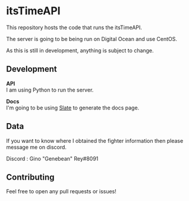 # itsTimeAPI
This repository hosts the code that runs the itsTimeAPI.

The server is going to be being run on Digital Ocean and use CentOS.

As this is still in development, anything is subject to change.

## Development
**API**   
I am using Python to run the server.

**Docs**  
I'm going to be using [Slate](https://github.com/lord/slate) to generate the docs page.  

## Data   
If you want to know where I obtained the fighter information then please message me on discord.

Discord : Gino "Genebean" Rey#8091

## Contributing    
Feel free to open any pull requests or issues!
